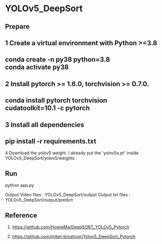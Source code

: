 # YOLOv5_DeepSort

## Prepare 
1 Create a virtual environment with Python >=3.8  
------------
conda create -n py38 python=3.8    
conda activate py38   
------------

2 Install pytorch >= 1.6.0, torchvision >= 0.7.0.
------------
conda install pytorch torchvision cudatoolkit=10.1 -c pytorch
------------


3 Install all dependencies
------------
pip install -r requirements.txt
------------

4 Download the yolov5 weight. 
I already put the 'yolov5s.pt' inside YOLOv5_DeepSort/yolov5/weights . 


## Run

python app.py 

Output Video files : YOLOv5_DeepSort/output
Output txt files   : YOLOv5_DeepSort/output/predict



## Reference
1) https://github.com/HowieMa/DeepSORT_YOLOv5_Pytorch
  
2) https://github.com/mikel-brostrom/Yolov5_DeepSort_Pytorch
 
